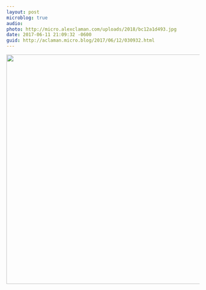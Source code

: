 ```yaml
---
layout: post
microblog: true
audio: 
photo: http://micro.alexclaman.com/uploads/2018/bc12a1d493.jpg
date: 2017-06-11 21:09:32 -0600
guid: http://aclaman.micro.blog/2017/06/12/030932.html
---
```



<img src="http://micro.alexclaman.com/uploads/2018/bc12a1d493.jpg" width="600" height="600" />
